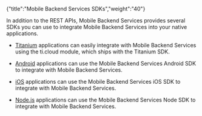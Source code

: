 {"title":"Mobile Backend Services SDKs","weight":"40"}

In addition to the REST APIs, Mobile Backend Services provides several SDKs you can use to integrate Mobile Backend Services into your native applications.

* [Titanium](/docs/appc/Mobile_Backend_Services/Mobile_Backend_Services_Guide/Mobile_Backend_Services_SDKs/Titanium_SDK_and_Mobile_Backend_Services/) applications can easily integrate with Mobile Backend Services using the ti.cloud module, which ships with the Titanium SDK.

* [Android](/docs/appc/Mobile_Backend_Services/Mobile_Backend_Services_Guide/Mobile_Backend_Services_SDKs/AMPLIFY_Appcelerator_Platform_Services_SDK_for_Android_Mobile_Backend_Services/) applications can use the Mobile Backend Services Android SDK to integrate with Mobile Backend Services.

* [iOS](/docs/appc/Mobile_Backend_Services/Mobile_Backend_Services_Guide/Mobile_Backend_Services_SDKs/AMPLIFY_Appcelerator_Platform_Services_SDK_for_iOS_Mobile_Backend_Services/) applications can use the Mobile Backend Services iOS SDK to integrate with Mobile Backend Services.

* [Node.js](/docs/appc/Mobile_Backend_Services/Mobile_Backend_Services_Guide/Mobile_Backend_Services_SDKs/Mobile_Backend_Services_SDK_for_Node.js/) applications can use the Mobile Backend Services Node SDK to integrate with Mobile Backend Services.
